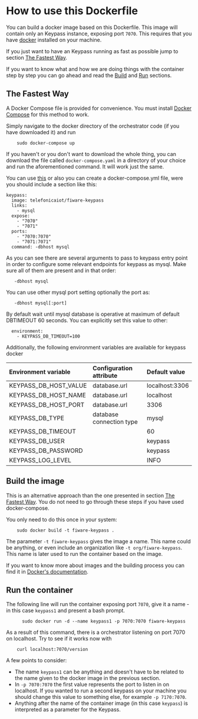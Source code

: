# How to use this Dockerfile

You can build a docker image based on this Dockerfile. This image will contain only an Keypass instance, exposing port `7070`. This requires that you have [docker](https://docs.docker.com/installation/) installed on your machine.

If you just want to have an Keypass running as fast as possible jump to section [The Fastest Way](#the_fastest_way).

If you want to know what and how we are doing things with the container step by step you can go ahead and read the [Build](#build_the_image) and [Run](#run_the_container) sections.

## The Fastest Way

A Docker Compose file is provided for convenience. You must install [Docker Compose](https://docs.docker.com/compose/install/) for this method to work.

Simply navigate to the docker directory of the orchestrator code (if you have downloaded it) and run

        sudo docker-compose up

If you haven't or you don't want to download the whole thing, you can download the file called `docker-compose.yaml` in a directory of your choice and run the aforementioned command. It will work just the same.

You can use [this](https://github.com/telefonicaid/fiware-keypass/blob/master/docker-compose.yml) or also you can create a docker-compose.yml file, were you should include a section like this:

```
keypass:
  image: telefonicaiot/fiware-keypass
  links:
    - mysql
  expose:
    - "7070"
    - "7071"
  ports:
    - "7070:7070"
    - "7071:7071"
  command: -dbhost mysql
```

As you can see there are several arguments to pass to keypass entry point in order to configure some relevant endpoints for keypass as mysql. Make sure all of them are present and in that order:
```
   -dbhost mysql
```

You can use other mysql port setting optionally the port as:
```
   -dbhost mysql[:port]
```

By default wait until mysql database is operative at maximum of default DBTIMEOUT 60 seconds. You can explicitly set this value to other:
```
  environment:
    - KEYPASS_DB_TIMEOUT=100
```



Additionally, the following environment variables are available for keypass docker

| Environment variable  | Configuration attribute | Default value  |
|:----------------------|:------------------------|:---------------|
| KEYPASS_DB_HOST_VALUE | database.url            | localhost:3306 |
| KEYPASS_DB_HOST_NAME  | database.url            | localhost      |
| KEYPASS_DB_HOST_PORT  | database.url            | 3306           |
| KEYPASS_DB_TYPE       | database connection type| mysql          |
| KEYPASS_DB_TIMEOUT    |                         | 60             |
| KEYPASS_DB_USER       |                         | keypass        |
| KEYPASS_DB_PASSWORD   |                         | keypass        |
| KEYPASS_LOG_LEVEL     |                         | INFO           |



## Build the image

This is an alternative approach than the one presented in section [The Fastest Way](#the_fastest_way). You do not need to go through these steps if you have used docker-compose.

You only need to do this once in your system:

        sudo docker build -t fiware-keypass .

The parameter `-t fiware-keypass` gives the image a name. This name could be anything, or even include an organization like `-t org/fiware-keypass`. This name is later used to run the container based on the image.

If you want to know more about images and the building process you can find it in [Docker's documentation](https://docs.docker.com/userguide/dockerimages/).
    
## Run the container

The following line will run the container exposing port `7070`, give it a name -in this case `keypass1` and present a bash prompt.

          sudo docker run -d --name keypass1 -p 7070:7070 fiware-keypass

As a result of this command, there is a orchestrator listening on port 7070 on localhost. Try to see if it works now with

        curl localhost:7070/version

A few points to consider:

* The name `keypass1` can be anything and doesn't have to be related to the name given to the docker image in the previous section.
* In `-p 7070:7070` the first value represents the port to listen in on localhost. If you wanted to run a second keypass on your machine you should change this value to something else, for example `-p 7170:7070`.
* Anything after the name of the container image (in this case `keypass`) is interpreted as a parameter for the Keypass.

